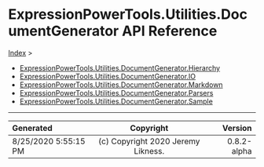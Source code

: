 ﻿# ExpressionPowerTools.Utilities.DocumentGenerator API Reference

[Index](../index.md) > 

- [ExpressionPowerTools.Utilities.DocumentGenerator.Hierarchy](ExpressionPowerTools.Utilities.DocumentGenerator.Hierarchy.n.md)
- [ExpressionPowerTools.Utilities.DocumentGenerator.IO](ExpressionPowerTools.Utilities.DocumentGenerator.IO.n.md)
- [ExpressionPowerTools.Utilities.DocumentGenerator.Markdown](ExpressionPowerTools.Utilities.DocumentGenerator.Markdown.n.md)
- [ExpressionPowerTools.Utilities.DocumentGenerator.Parsers](ExpressionPowerTools.Utilities.DocumentGenerator.Parsers.n.md)
- [ExpressionPowerTools.Utilities.DocumentGenerator.Sample](ExpressionPowerTools.Utilities.DocumentGenerator.Sample.n.md)

---

| Generated | Copyright | Version |
| :-- | :-: | --: |
| 8/25/2020 5:55:15 PM | (c) Copyright 2020 Jeremy Likness. | 0.8.2-alpha |
